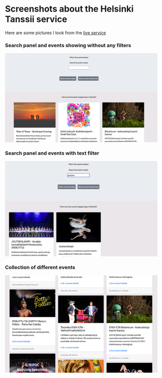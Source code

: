 # Screenshots about the Helsinki Tanssii service

Here are some pictures I took from the [live service](https://radiant-fortress-33636.herokuapp.com/)

### Search panel and events showing without any filters
![Search panel and event cards](Search-panel.png)


### Search panel and events with text filter
![Search panel and event cards with filter "joutsen"](search-results.png)

### Collection of different events
![Collection of different events](Event-cards.png)